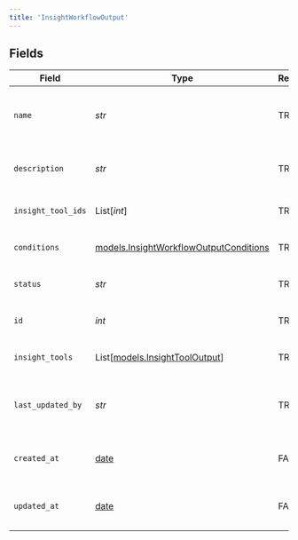 ```yaml
---
title: 'InsightWorkflowOutput'
---
```



## Fields

| Field                                                                                  | Type                                                                                   | Required                                                                               | Description                                                                            |
| -------------------------------------------------------------------------------------- | -------------------------------------------------------------------------------------- | -------------------------------------------------------------------------------------- | -------------------------------------------------------------------------------------- |
| `name`                                                                                 | *str*                                                                                  | TRUE                                                                     | Human readable name of Insight Workflow                                                |
| `description`                                                                          | *str*                                                                                  | TRUE                                                                     | Text description of Insight Workflow                                                   |
| `insight_tool_ids`                                                                     | List[*int*]                                                                            | TRUE                                                                     | List of Insight Tool IDs                                                               |
| `conditions`                                                                           | [models.InsightWorkflowOutputConditions](../models/insightworkflowoutputconditions.md) | TRUE                                                                     | Conditions for Insight Workflow                                                        |
| `status`                                                                               | *str*                                                                                  | TRUE                                                                     | Status of the Insight Workflow                                                         |
| `id`                                                                                   | *int*                                                                                  | TRUE                                                                     | Unique ID for Insight Workflow                                                         |
| `insight_tools`                                                                        | List[[models.InsightToolOutput](../models/insighttooloutput.md)]                       | TRUE                                                                     | List of Insight Tools                                                                  |
| `last_updated_by`                                                                      | *str*                                                                                  | TRUE                                                                     | User who last updated Insight Workflow                                                 |
| `created_at`                                                                           | [date](https://docs.python.org/3/library/datetime.html#date-objects)                   | FALSE                                                                     | Timestamp of Insight Workflow creation                                                 |
| `updated_at`                                                                           | [date](https://docs.python.org/3/library/datetime.html#date-objects)                   | FALSE                                                                     | Timestamp of Insight Workflow update                                                   |